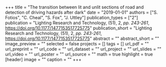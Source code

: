 +++
title = "The transition between lit and unlit sections of road and detection of driving hazards after dark"
date = "2019-01-01"
authors = ["S. Fotios", "C. Cheal", "S. Fox", "J. Uttley"]
publication_types = ["2"]
publication = "Lighting Research and Technology, (51), 2, _pp. 243-261_, https://doi.org/10.1177/1477153517725775"
publication_short = "Lighting Research and Technology, (51), 2, _pp. 243-261_, https://doi.org/10.1177/1477153517725775"
abstract = ""
abstract_short = ""
image_preview = ""
selected = false
projects = []
tags = []
url_pdf = ""
url_preprint = ""
url_code = ""
url_dataset = ""
url_project = ""
url_slides = ""
url_video = ""
url_poster = ""
url_source = ""
math = true
highlight = true
[header]
image = ""
caption = ""
+++
